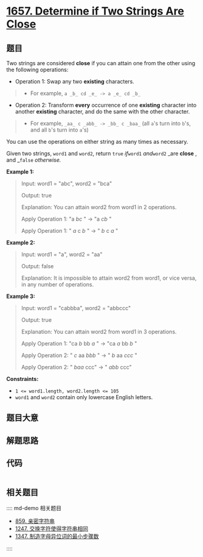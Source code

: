 # [1657. Determine if Two Strings Are Close](https://leetcode.com/problems/determine-if-two-strings-are-close)

## 题目

Two strings are considered **close** if you can attain one from the other
using the following operations:

  * Operation 1: Swap any two **existing** characters. 
> 
> * For example, `a _b_ cd _e_ -> a _e_ cd _b_`
  * Operation 2: Transform **every** occurrence of one **existing** character into another **existing** character, and do the same with the other character. 
> 
> * For example, `_aa_ c _abb_ -> _bb_ c _baa_` (all `a`'s turn into `b`'s, and all `b`'s turn into `a`'s)

You can use the operations on either string as many times as necessary.

Given two strings, `word1` and `word2`, return `true` _if_`word1` _and_`word2`
_are **close** , and _`false` _otherwise._



**Example 1:**

> Input: word1 = "abc", word2 = "bca"
> 
> Output: true
> 
> Explanation: You can attain word2 from word1 in 2 operations.
> 
> Apply Operation 1: "a _bc_ " -> "a _cb_ "
> 
> Apply Operation 1: " _a_ c _b_ " -> " _b_ c _a_ "

**Example 2:**

> Input: word1 = "a", word2 = "aa"
> 
> Output: false
> 
> Explanation: It is impossible to attain word2 from word1, or vice versa, in any number of operations.

**Example 3:**

> Input: word1 = "cabbba", word2 = "abbccc"
> 
> Output: true
> 
> Explanation: You can attain word2 from word1 in 3 operations.
> 
> Apply Operation 1: "ca _b_ bb _a_ " -> "ca _a_ bb _b_ "
> 
> Apply Operation 2: " _c_ aa _bbb_ " -> " _b_ aa _ccc_ "
> 
> Apply Operation 2: " _baa_ ccc" -> " _abb_ ccc"

**Constraints:**

  * `1 <= word1.length, word2.length <= 105`
  * `word1` and `word2` contain only lowercase English letters.


## 题目大意

## 解题思路

## 代码

```javascript

```

## 相关题目

:::: md-demo 相关题目
- [859. 亲密字符串](https://leetcode.com/problems/buddy-strings)
- [1247. 交换字符使得字符串相同](https://leetcode.com/problems/minimum-swaps-to-make-strings-equal)
- [1347. 制造字母异位词的最小步骤数](https://leetcode.com/problems/minimum-number-of-steps-to-make-two-strings-anagram)

::::
